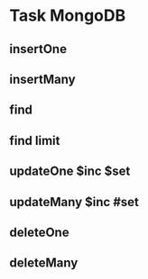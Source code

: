 # Task MongoDB

## insertOne
## insertMany
## find 
## find limit
## updateOne   $inc $set
## updateMany  $inc #set
## deleteOne
## deleteMany
